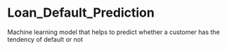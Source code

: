 # Loan_Default_Prediction
Machine learning model that helps to predict whether a customer has the tendency of default or not
